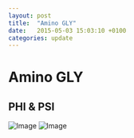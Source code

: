 ```yaml
---
layout: post
title:  "Amino GLY"
date:   2015-05-03 15:03:10 +0100
categories: update
---
```

# Amino GLY


 ## PHI & PSI
![Image](../../../../images/GLY_Rama_phipsi.jpg)
![Image](../../../../images/GLY_Rama_phipsiGrad.jpg)
